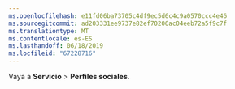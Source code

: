 ```yaml
---
ms.openlocfilehash: e11fd06ba73705c4df9ec5d6c4c9a0570ccc4e46
ms.sourcegitcommit: ad203331ee9737e82ef70206ac04eeb72a5f9c7f
ms.translationtype: MT
ms.contentlocale: es-ES
ms.lasthandoff: 06/18/2019
ms.locfileid: "67228716"
---
```

Vaya a **Servicio** > **Perfiles sociales**.